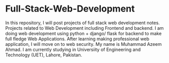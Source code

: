 # Full-Stack-Web-Development
In this repository, I will post projects of full stack web development notes. Projects related to Web Development including Frontend and backend. I am doing web development using python + django/ flask for backend to make full fledge Web Applications. After learning making professional web application, I will move on to web security. My name is Muhammad Azeem Ahmad. I am currently studying in Universiity of Engineering and Technology (UET), Lahore, Pakistan.
